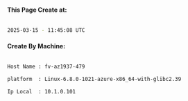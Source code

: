 
   
#### This Page Create at:

```bash

2025-03-15 - 11:45:08 UTC

```

#### Create By Machine:

```bash

Host Name : fv-az1937-479

platform  : Linux-6.8.0-1021-azure-x86_64-with-glibc2.39

Ip Local  : 10.1.0.101

```

